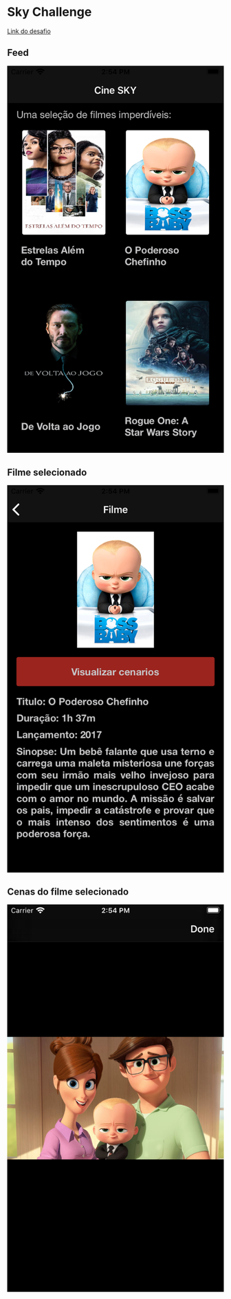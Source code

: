 # Sky Challenge

[Link do desafio](https://github.com/VitorNevess/sky-digital-swift/blob/master/SKY%20%E2%80%93%20Mobile%20Test.pdf)

## Feed

![Image of Yaktocat](screenshot/feed.png)

## Filme selecionado

![Image of Yaktocat](screenshot/filme.png)

## Cenas do filme selecionado

![Image of Yaktocat](screenshot/cenas_filme.png)
